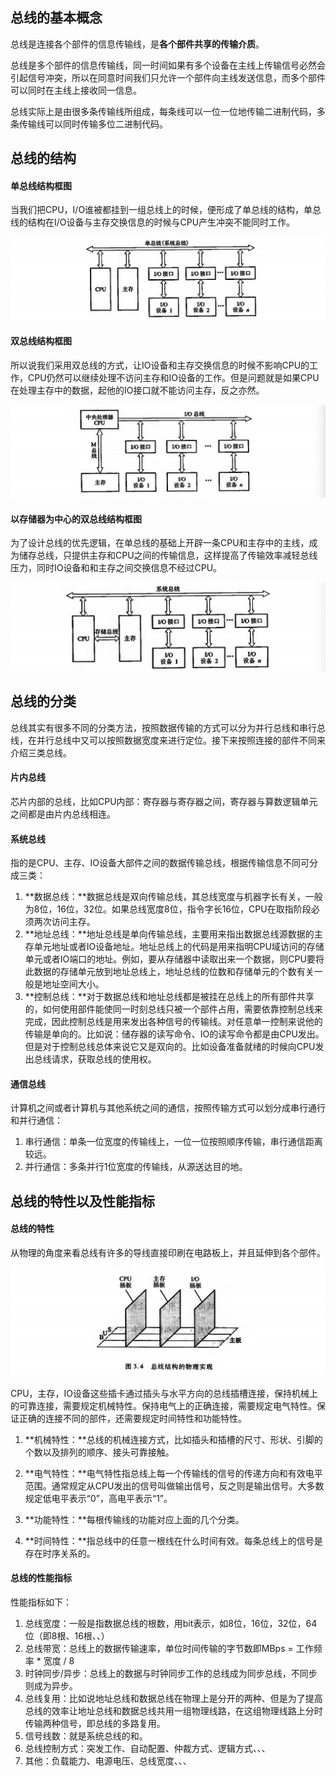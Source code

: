## 总线的基本概念

总线是连接各个部件的信息传输线，是**各个部件共享的传输介质**。

总线是多个部件的信息传输线，同一时间如果有多个设备在主线上传输信号必然会引起信号冲突，所以在同意时间我们只允许一个部件向主线发送信息，而多个部件可以同时在主线上接收同一信息。

总线实际上是由很多条传输线所组成，每条线可以一位一位地传输二进制代码，多条传输线可以同时传输多位二进制代码。

## 总线的结构

#### 单总线结构框图

当我们把CPU，I/O谁被都挂到一组总线上的时候，便形成了单总线的结构，单总线的结构在I/O设备与主存交换信息的时候与CPU产生冲突不能同时工作。

![image-20200316141825357](assets/image-20200316141825357.png)

#### 双总线结构框图

所以说我们采用双总线的方式，让IO设备和主存交换信息的时候不影响CPU的工作，CPU仍然可以继续处理不访问主存和IO设备的工作。但是问题就是如果CPU在处理主存中的数据，起他的IO接口就不能访问主存，反之亦然。

![image-20200316141900085](assets/image-20200316141900085.png)

####  以存储器为中心的双总线结构框图

为了设计总线的优先逻辑，在单总线的基础上开辟一条CPU和主存中的主线，成为储存总线，只提供主存和CPU之间的传输信息，这样提高了传输效率减轻总线压力，同时IO设备和和主存之间交换信息不经过CPU。

<img src="assets/image-20200316142305778.png" alt="image-20200316142305778" style="zoom:50%;" />

## 总线的分类

总线其实有很多不同的分类方法，按照数据传输的方式可以分为并行总线和串行总线，在并行总线中又可以按照数据宽度来进行定位。接下来按照连接的部件不同来介绍三类总线。

#### 片内总线

芯片内部的总线，比如CPU内部：寄存器与寄存器之间，寄存器与算数逻辑单元之间都是由片内总线相连。

#### 系统总线

指的是CPU、主存、IO设备大部件之间的数据传输总线，根据传输信息不同可分成三类：

1. **数据总线：**数据总线是双向传输总线，其总线宽度与机器字长有关，一般为8位，16位，32位。如果总线宽度8位，指令字长16位，CPU在取指阶段必须两次访问主存。
2. **地址总线：**地址总线是单向传输总线，主要用来指出数据总线源数据的主存单元地址或者IO设备地址。地址总线上的代码是用来指明CPU域访问的存储单元或者IO端口的地址。例如，要从存储器中读取出来一个数据，则CPU要将此数据的存储单元放到地址总线上，地址总线的位数和存储单元的个数有关一般是地址空间大小。
3. **控制总线：**对于数据总线和地址总线都是被挂在总线上的所有部件共享的，如何使用部件能使同一时刻总线只被一个部件占用，需要依靠控制总线来完成，因此控制总线是用来发出各种信号的传输线。对任意单一控制来说他的传输是单向的。比如说：储存器的读写命令、IO的读写命令都是由CPU发出。但是对于控制总线总体来说它又是双向的。比如设备准备就绪的时候向CPU发出总线请求，获取总线的使用权。

#### 通信总线

计算机之间或者计算机与其他系统之间的通信，按照传输方式可以划分成串行通行和并行通信：

1. 串行通信：单条一位宽度的传输线上，一位一位按照顺序传输，串行通信距离较远。
2. 并行通信：多条并行1位宽度的传输线，从源送达目的地。

## 总线的特性以及性能指标

#### 总线的特性

从物理的角度来看总线有许多的导线直接印刷在电路板上，并且延伸到各个部件。![image-20200316153214343](assets/image-20200316153214343.png)

CPU，主存，IO设备这些插卡通过插头与水平方向的总线插槽连接，保持机械上的可靠连接，需要规定机械特性。保持电气上的正确连接，需要规定电气特性。保证正确的连接不同的部件，还需要规定时间特性和功能特性。

1. **机械特性：**总线的机械连接方式，比如插头和插槽的尺寸、形状、引脚的个数以及排列的顺序、接头可靠接触。
2. **电气特性：**电气特性指总线上每一个传输线的信号的传递方向和有效电平范围。通常规定从CPU发出的信号叫做输出信号，反之则是输出信号。大多数规定低电平表示“0”，高电平表示“1”。

3. **功能特性：**每根传输线的功能对应上面的几个分类。
4. **时间特性：**指总线中的任意一根线在什么时间有效。每条总线上的信号是存在时序关系的。

#### 总线的性能指标

性能指标如下：

1. 总线宽度：一般是指数据总线的根数，用bit表示，如8位，16位，32位，64位（即8根、16根、、）
2. 总线带宽：总线上的数据传输速率，单位时间传输的字节数即MBps = 工作频率 * 宽度 / 8
3. 时钟同步/异步：总线上的数据与时钟同步工作的总线成为同步总线，不同步则成为异步。
4. 总线复用：比如说地址总线和数据总线在物理上是分开的两种、但是为了提高总线的效率让地址总线和数据总线共用一组物理线路，在这组物理线路上分时传输两种信号，即总线的多路复用。
5. 信号线数：就是系统总线的和。
6. 总线控制方式：突发工作、自动配置、仲裁方式、逻辑方式、、、
7. 其他：负载能力、电源电压、总线宽度、、、

